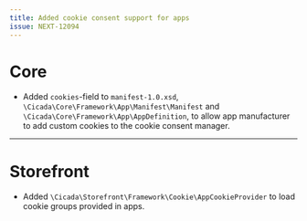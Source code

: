 ```yaml
---
title: Added cookie consent support for apps
issue: NEXT-12094
---
```

# Core
* Added `cookies`-field to `manifest-1.0.xsd`, `\Cicada\Core\Framework\App\Manifest\Manifest` and `\Cicada\Core\Framework\App\AppDefinition`, to allow app manufacturer to add custom cookies to the cookie consent manager.
___
# Storefront
* Added `\Cicada\Storefront\Framework\Cookie\AppCookieProvider` to load cookie groups provided in apps.
